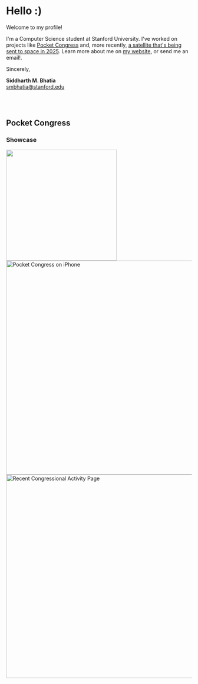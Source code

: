 # Hello :)

Welcome to my profile!

I'm a Computer Science student at Stanford University.  I've worked on projects like [Pocket Congress](https://sidmb.com/articles/pocket-congress) and, more recently, [a satellite that's being sent to space in 2025](/stanford-ssi/samwise-flight-software). Learn more about me on [my website](https://sidmb.com), or send me an email!.

Sincerely,

**Siddharth M. Bhatia**  
smbhatia@stanford.edu

<br />
<br />


## Pocket Congress

### Showcase

<img src="https://pocketcongress.org/images/laurel.svg" width=300 />

<img src="https://github.com/user-attachments/assets/cef6c80f-c5f5-40c2-9e9a-4767cd81a2ee" height=579.38 alt="Pocket Congress on iPhone" />
<img src="https://github.com/user-attachments/assets/a9116ebd-535e-494d-a896-b87efdc71699" height=550.6240073768 alt="Recent Congressional Activity Page" />

